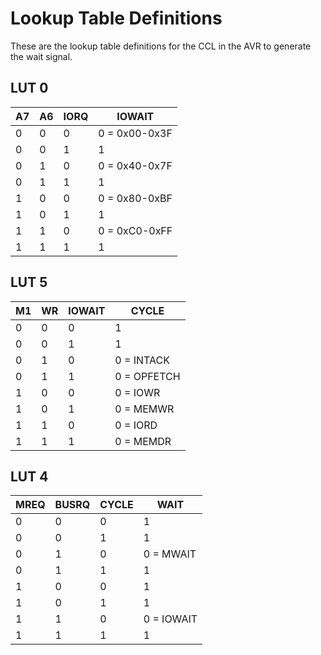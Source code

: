 # Lookup Table Definitions

These are the lookup table definitions for the CCL in the AVR to generate the wait signal.

## LUT 0

| A7 | A6 | IORQ | IOWAIT        |
|----|----|------|---------------|
| 0  | 0  | 0    | 0 = 0x00-0x3F |
| 0  | 0  | 1    | 1             |
| 0  | 1  | 0    | 0 = 0x40-0x7F |
| 0  | 1  | 1    | 1             |
| 1  | 0  | 0    | 0 = 0x80-0xBF |
| 1  | 0  | 1    | 1             |
| 1  | 1  | 0    | 0 = 0xC0-0xFF |
| 1  | 1  | 1    | 1             |

## LUT 5

| M1 | WR | IOWAIT | CYCLE       |
|----|----|--------|-------------|
| 0  | 0  | 0      | 1           |
| 0  | 0  | 1      | 1           |
| 0  | 1  | 0      | 0 = INTACK  |
| 0  | 1  | 1      | 0 = OPFETCH |
| 1  | 0  | 0      | 0 = IOWR    |
| 1  | 0  | 1      | 0 = MEMWR   |
| 1  | 1  | 0      | 0 = IORD    |
| 1  | 1  | 1      | 0 = MEMDR   |

## LUT 4

| MREQ | BUSRQ | CYCLE | WAIT       |
|------|-------|-------|------------|
| 0    | 0     | 0     | 1          |
| 0    | 0     | 1     | 1          |
| 0    | 1     | 0     | 0 = MWAIT  |
| 0    | 1     | 1     | 1          |
| 1    | 0     | 0     | 1          |
| 1    | 0     | 1     | 1          |
| 1    | 1     | 0     | 0 = IOWAIT |
| 1    | 1     | 1     | 1          |
